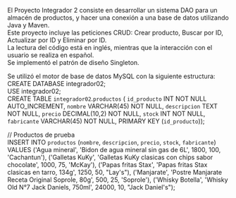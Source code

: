 El Proyecto Integrador 2 consiste en desarrollar un sistema DAO para un almacén de productos, y hacer una conexión a una base de datos utilizando Java y Maven.               
Este proyecto incluye las peticiones CRUD: Crear producto, Buscar por ID, Actualizar por ID y Eliminar por ID.       
La lectura del código está en inglés, mientras que la interacción con el usuario se realiza en español.                              
Se implementó el patrón de diseño Singleton.

Se utilizó el motor de base de datos MySQL con la siguiente estructura:   
CREATE DATABASE integrador02;    
USE integrador02;    
CREATE TABLE `integrador02`.`productos` (
  `id_producto` INT NOT NULL AUTO_INCREMENT,
  `nombre` VARCHAR(45) NOT NULL,
  `descripcion` TEXT NOT NULL,
  `precio` DECIMAL(10,2) NOT NULL,
  `stock` INT NOT NULL,
  `fabricante` VARCHAR(45) NOT NULL,
  PRIMARY KEY (`id_producto`));

// Productos de prueba    
INSERT INTO `productos` (`nombre`, `descripcion`, `precio`, `stock`, `fabricante`)
VALUES
    ('Agua mineral', 'Bidon de agua mineral sin gas de 6L', 1800, 100, 'Cachantun'),
    ('Galletas KuKy', 'Galletas KuKy clasicas con chips sabor chocolate', 1000, 75, 'McKay'),
    ('Papas fritas Stax', 'Papas fritas Stax clasicas en tarro, 134g', 1250, 50, "Lay's"),
    ('Manjarate', 'Postre Manjarate Receta Original Soprole, 80g', 500, 25, 'Soprole'),
    ('Whisky Botella', 'Whisky Old N°7 Jack Daniels, 750ml', 24000, 10, "Jack Daniel's");

